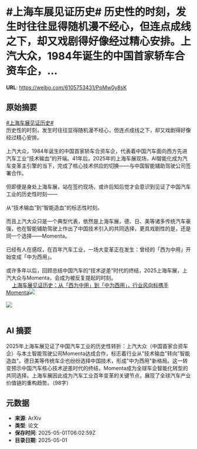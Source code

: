# #上海车展见证历史# 历史性的时刻，发生时往往显得随机漫不经心，但连点成线之下，却又戏剧得好像经过精心安排。上汽大众，1984年诞生的中国首家轿车合资车企，...

**URL**: https://weibo.com/6105753431/PpMw0y8sK

## 原始摘要

<a href="https://m.weibo.cn/search?containerid=231522type%3D1%26t%3D10%26q%3D%23%E4%B8%8A%E6%B5%B7%E8%BD%A6%E5%B1%95%E8%A7%81%E8%AF%81%E5%8E%86%E5%8F%B2%23&amp;extparam=%23%E4%B8%8A%E6%B5%B7%E8%BD%A6%E5%B1%95%E8%A7%81%E8%AF%81%E5%8E%86%E5%8F%B2%23" data-hide=""><span class="surl-text">#上海车展见证历史#</span></a> <br>历史性的时刻，发生时往往显得随机漫不经心，但连点成线之下，却又戏剧得好像经过精心安排。<br><br>上汽大众，1984年诞生的中国首家轿车合资车企，代表着中国汽车面向西方先进汽车工业“技术输血”的开端。41年后，2025年的上海车展现场，AI智能化成为汽车变革主引擎的当下，完成了核心技术供应的切换——与中国智能辅助驾驶公司签署合作。<br><br>但即便是身处上海车展，站在签约现场，或许后知后觉才会意识到见证了中国汽车工业的历史性时刻——<br><br>从“技术输血”到“智能造血”的标志性时刻。<br><br>而且上汽大众只是一个典型代表，依然是上海车展，德、日、美等诸多传统汽车豪强，也在智能辅助驾驶上作出了中国技术引入的共同选择，更具戏剧性的是，还是同一个选择——Momenta。<br><br>已经有人在感叹，在百年汽车工业，一场大变革正在发生：曾经的「西为中用」开始变成「中为西用」。<br><br>或许多年以后，回顾总结中国汽车的“技术逆差”时代的终结，2025上海车展，上汽大众与Momenta，会成为被反复提起的时刻。<br><a href="https://weibo.cn/sinaurl?u=https%3A%2F%2Fmp.weixin.qq.com%2Fs%2FbbRaCgTtuPUdUDvUMnVRAA" data-hide=""><span class="url-icon"><img style="width: 1rem;height: 1rem" src="https://h5.sinaimg.cn/upload/2015/09/25/3/timeline_card_small_web_default.png" referrerpolicy="no-referrer"></span><span class="surl-text">上海车展见证历史：从「西为中用」到「中为西用」，行业风向标携手Momenta</span></a><img style="" src="https://tvax2.sinaimg.cn/large/006Fd7o3gy1i0zt3mqygsj30j60cswjn.jpg" referrerpolicy="no-referrer"><br><br><img style="" src="https://tvax4.sinaimg.cn/large/006Fd7o3gy1i0zt3p43xgj30tx0jz7gd.jpg" referrerpolicy="no-referrer"><br><br>

## AI 摘要

2025年上海车展见证了中国汽车工业的历史性转折：上汽大众（中国首家合资车企）与本土智能驾驶公司Momenta达成合作，标志着行业从"技术输血"转向"智能造血"。德日美等传统车企也纷纷选择中国技术，形成"中为西用"新格局。这一转变预示中国汽车核心技术逆差时代的终结，Momenta成为全球车企智能化转型的共同选择。上海车展因此成为汽车工业百年变革的关键节点，展现了全球汽车产业价值链的重构趋势。（98字）

## 元数据

- **来源**: ArXiv
- **类型**: 论文
- **保存时间**: 2025-05-01T06:02:59Z
- **目录日期**: 2025-05-01
